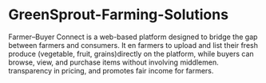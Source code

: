 # GreenSprout-Farming-Solutions
Farmer–Buyer Connect is a web-based platform designed to bridge the gap between farmers and consumers. It en farmers to upload and list their fresh produce (vegetable, fruit, grains)directly on the platform, while buyers can browse, view, and purchase items without involving middlemen.  transparency in pricing, and promotes fair income for farmers.
